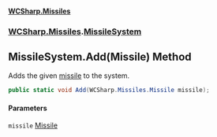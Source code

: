 #### [WCSharp\.Missiles](README.md 'README')
### [WCSharp\.Missiles](WCSharp.Missiles.md 'WCSharp\.Missiles').[MissileSystem](WCSharp.Missiles.MissileSystem.md 'WCSharp\.Missiles\.MissileSystem')

## MissileSystem\.Add\(Missile\) Method

Adds the given [missile](WCSharp.Missiles.MissileSystem.Add(WCSharp.Missiles.Missile).md#WCSharp.Missiles.MissileSystem.Add(WCSharp.Missiles.Missile).missile 'WCSharp\.Missiles\.MissileSystem\.Add\(WCSharp\.Missiles\.Missile\)\.missile') to the system\.

```csharp
public static void Add(WCSharp.Missiles.Missile missile);
```
#### Parameters

<a name='WCSharp.Missiles.MissileSystem.Add(WCSharp.Missiles.Missile).missile'></a>

`missile` [Missile](WCSharp.Missiles.Missile.md 'WCSharp\.Missiles\.Missile')